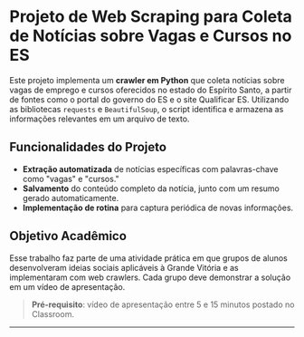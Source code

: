 # Projeto de Web Scraping para Coleta de Notícias sobre Vagas e Cursos no ES

Este projeto implementa um **crawler em Python** que coleta notícias sobre vagas de emprego e cursos oferecidos no estado do Espírito Santo, a partir de fontes como o portal do governo do ES e o site Qualificar ES. Utilizando as bibliotecas `requests` e `BeautifulSoup`, o script identifica e armazena as informações relevantes em um arquivo de texto.

## Funcionalidades do Projeto
- **Extração automatizada** de notícias específicas com palavras-chave como "vagas" e "cursos."
- **Salvamento** do conteúdo completo da notícia, junto com um resumo gerado automaticamente.
- **Implementação de rotina** para captura periódica de novas informações.

## Objetivo Acadêmico
Esse trabalho faz parte de uma atividade prática em que grupos de alunos desenvolveram ideias sociais aplicáveis à Grande Vitória e as implementaram com web crawlers. Cada grupo deve demonstrar a solução em um vídeo de apresentação.

> **Pré-requisito**: vídeo de apresentação entre 5 e 15 minutos postado no Classroom.

---
